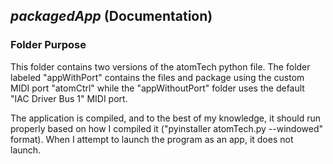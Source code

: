 ## *packagedApp* (Documentation)

### Folder Purpose
This folder contains two versions of the atomTech python file. The folder labeled "appWithPort" contains the files and package using the custom MIDI port "atomCtrl" while the "appWithoutPort" folder uses the default "IAC Driver Bus 1" MIDI port. 

The application is compiled, and to the best of my knowledge, it should run properly based on how I compiled it ("pyinstaller atomTech.py --windowed" format). When I attempt to launch the program as an app, it does not launch.  